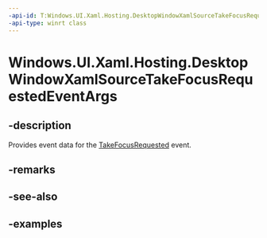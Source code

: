 ```yaml
---
-api-id: T:Windows.UI.Xaml.Hosting.DesktopWindowXamlSourceTakeFocusRequestedEventArgs
-api-type: winrt class
---
```


<!-- Class syntax.
public class DesktopWindowXamlSourceTakeFocusRequestedEventArgs
-->

# Windows.UI.Xaml.Hosting.DesktopWindowXamlSourceTakeFocusRequestedEventArgs

## -description
Provides event data for the [TakeFocusRequested](desktopwindowxamlsource_takefocusrequested.md) event. 

## -remarks

## -see-also

## -examples
